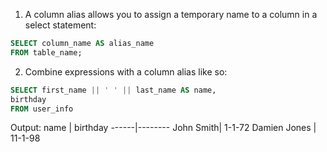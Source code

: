 1. A column alias allows you to assign a temporary name to a column in a select statement:
```SQL
SELECT column_name AS alias_name
FROM table_name;
```
2. Combine expressions with a column alias like so:
```SQL
SELECT first_name || ' ' || last_name AS name,
birthday
FROM user_info
```
Output: 
 name | birthday 
------|--------
 John Smith| 1-1-72 
 Damien Jones | 11-1-98
